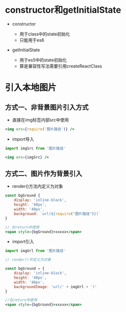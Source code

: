 #
# constructor和getInitialState

* constructor

    * 用于class中的state初始化
    * 只能用于es6

* getInitialState

    * 用于es5中的state初始化
    * 算是兼容性写法需要引用createReactClass

# 引入本地图片

## 方式一、非背景图片引入方式

- 直接在img标签内部src中使用

```jsx
<img src={require('图片路径')} />
```

- import导入

```jsx
import imgSrc from '图片路径'

<img src={imgSrc} />
```

## 方式二、图片作为背景引入

- render()方法内定义为对象

```jsx
const bgGround {
    display: 'inline-block',
    height: '40px',
    width: '40px',
    background: `url(${require("图片路径")})`
}

// 在return中使用
<span style={bgGround}>xxxxx</span>
```

- import引入

```jsx
import imgUrl from '图片路径'

// render()中定义为对象

const bgGround = {
    display: 'inline-block',
    height: '40px',
    width: '40px',
    backgroundImage: 'url(' + imgUrl + ')'
}

//在return中使用
<span style={bgGround}>xxxxx</span>
```